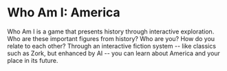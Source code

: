 # Who Am I: America

Who Am I is a game that presents history through interactive exploration. Who are these important figures from history? Who are you? How do you relate to each other? Through an interactive fiction system -- like classics such as Zork, but enhanced by AI -- you can learn about America and your place in its future.

